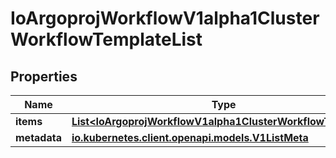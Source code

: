 

# IoArgoprojWorkflowV1alpha1ClusterWorkflowTemplateList


## Properties

Name | Type | Description | Notes
------------ | ------------- | ------------- | -------------
**items** | [**List&lt;IoArgoprojWorkflowV1alpha1ClusterWorkflowTemplate&gt;**](IoArgoprojWorkflowV1alpha1ClusterWorkflowTemplate.md) |  |  [optional]
**metadata** | [**io.kubernetes.client.openapi.models.V1ListMeta**](io.kubernetes.client.openapi.models.V1ListMeta.md) |  |  [optional]



